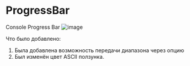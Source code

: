 # ProgressBar
Console Progress Bar 
![image](https://user-images.githubusercontent.com/48886027/198356523-7acb02fc-8c3d-4334-ad20-428254c4737d.png)

Что было добавлено: 
1. Была добавлена возможность передачи диапазона через опцию
2. Был изменён цвет ASCII ползунка. 
